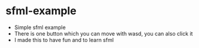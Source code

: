 # sfml-example

- Simple sfml example
- There is one button which you can move with wasd, you can also click it
- I made this to have fun and to learn sfml
